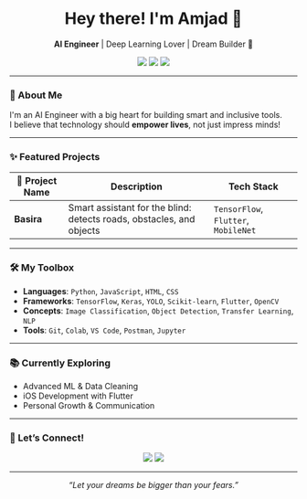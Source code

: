 <h1 align="center">Hey there! I'm Amjad 🌸</h1>
<p align="center">
  <b>AI Engineer</b> | Deep Learning Lover | Dream Builder 💫  
</p>

<p align="center">
  <img src="https://img.shields.io/badge/Machine%20Learning-Expert-brightgreen?style=flat-square&logo=python&logoColor=white"/>
  <img src="https://img.shields.io/badge/AI%20for%20Good-Social%20Impact-blueviolet?style=flat-square"/>
  <img src="https://img.shields.io/badge/Flutter-Mobile_Dev-blue?style=flat-square&logo=flutter&logoColor=white"/>
</p>

---

### 🌼 About Me  
I'm an AI Engineer with a big heart for building smart and inclusive tools.  
I believe that technology should **empower lives**, not just impress minds!

---

### ✨ Featured Projects

| 🌟 Project Name  | Description                                                                 | Tech Stack                          |
|------------------|-----------------------------------------------------------------------------|-------------------------------------|
| **Basira**        | Smart assistant for the blind: detects roads, obstacles, and objects        | `TensorFlow`, `Flutter`, `MobileNet` |

---

### 🛠️ My Toolbox

- **Languages**: `Python`, `JavaScript`, `HTML`, `CSS`  
- **Frameworks**: `TensorFlow`, `Keras`, `YOLO`, `Scikit-learn`, `Flutter`, `OpenCV`  
- **Concepts**: `Image Classification`, `Object Detection`, `Transfer Learning`, `NLP`  
- **Tools**: `Git`, `Colab`, `VS Code`, `Postman`, `Jupyter`

---
### 📚 Currently Exploring

- Advanced ML & Data Cleaning  
- iOS Development with Flutter  
- Personal Growth & Communication

---

### 🌈 Let’s Connect!

<p align="center">
  <a href="https://your-linkedin.com"><img src="https://img.shields.io/badge/LinkedIn-Connect-blue?style=for-the-badge&logo=linkedin&logoColor=white"/></a>
  <a href="mailto:your@email.com"><img src="https://img.shields.io/badge/Email-Say%20Hi!-D14836?style=for-the-badge&logo=gmail&logoColor=white"/></a>
</p>

---

<p align="center"><i>“Let your dreams be bigger than your fears.”</i></p>
